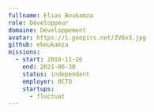 ```yaml
---
fullname: Elias Boukamza
role: Développeur
domaine: Développement
avatar: https://i.goopics.net/ZV8v3.jpg
github: eboukamza
missions:
  - start: 2018-11-26
    end: 2021-06-30
    status: independent
    employer: OCTO
    startups:
      - fluctuat
---
```

